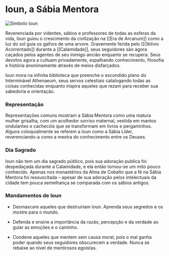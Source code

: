 # **Ioun,** a Sábia Mentora
![Símbolo Ioun](https://github.com/Iago31/Exandria-Players/blob/master/assets/S%C3%ADmbolo%20de%20Ioun.png?raw=true)

Reverenciada por videntes, sábios e professores de todas as esferas da vida, Ioun guiou o crescimento da civilização na [[Era de Arcanum]] como a luz do sol guia os galhos de uma arvore. Gravemente ferida pelo [[Oblívio Acorrentado]] durante a [[Calamidade]], seus seguidores são agora caçados pelos agentes de seu inimigo ancião enquanto se recupera. Seus devotos agora a cultuam privadamente, espalhando conhecimento, filosofia e história anonimamente através de meios disfarçados.

Ioun mora na infinita biblioteca que preenche o escondido plano do Interminável Athenaeum, seus servos celestiais catalogando todas as coisas conhecidas enquanto inspira aqueles que rezam para receber sua sabedoria e orientação.
### **Representação**
Representações comuns mostram a Sábia Mentora como uma matura mulher grisalha, com um acolhedor sorriso maternal, vestida em mantos ondulantes e cachecóis que se transformam em livros e pergaminhos. Alguns coloquialmente se referem a Ioun como a Sábia Líder, reverenciando-a como a mestra do conhecimento entre os Deuses.
### **Dia Sagrado**
Ioun não tem um dia sagrado público, pois sua adoração publica foi despedaçada durante a Calamidade, e ela então tornou-se um mito pouco conhecido. Apenas nos monastérios da Alma de Cobalto que a fé na Sábia Mentora foi ressuscitada – apesar de sua adoração pelos intelectuais da cidade tem pouca semelhança se comparada com os sábios antigos.
### **Mandamentos de Ioun**
- Desmascare aqueles que destruiriam Ioun. Aprenda seus segredos e os mostre para o mundo.

- Defenda e ensine a importância da razão, percepção e da verdade ao guiar as emoções e o caminho.

- Condene aqueles que mentem sem causa moral, pois o mal ganha poder quando seus seguidores obscurecem a verdade. Nunca se rebaixe ao nível de mentirosos egoístas.